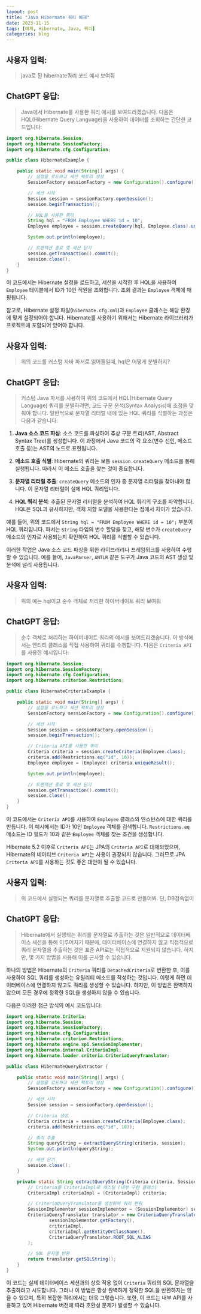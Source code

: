 ```yaml
---
layout: post
title: "Java Hibernate 쿼리 예제"
date: 2023-11-15
tags: [예제, Hibernate, Java, 쿼리]
categories: blog
---
```


## 사용자 입력:
> java로 된 hibernate쿼리 코드 예시 보여줘

## ChatGPT 응답:
> Java에서 Hibernate를 사용한 쿼리 예시를 보여드리겠습니다. 다음은 HQL(Hibernate Query Language)을 사용하여 데이터를 조회하는 간단한 코드입니다:

```java
import org.hibernate.Session;
import org.hibernate.SessionFactory;
import org.hibernate.cfg.Configuration;

public class HibernateExample {

    public static void main(String[] args) {
        // 설정을 로드하고 세션 팩토리 생성
        SessionFactory sessionFactory = new Configuration().configure().buildSessionFactory();

        // 세션 시작
        Session session = sessionFactory.openSession();
        session.beginTransaction();

        // HQL을 사용한 쿼리
        String hql = "FROM Employee WHERE id = 10";
        Employee employee = session.createQuery(hql, Employee.class).uniqueResult();

        System.out.println(employee);

        // 트랜잭션 종료 및 세션 닫기
        session.getTransaction().commit();
        session.close();
    }
}
```

이 코드에서는 Hibernate 설정을 로드하고, 세션을 시작한 후 HQL을 사용하여 `Employee` 테이블에서 ID가 10인 직원을 조회합니다. 조회 결과는 `Employee` 객체에 매핑됩니다. 

참고로, Hibernate 설정 파일(`hibernate.cfg.xml`)과 `Employee` 클래스는 해당 환경에 맞게 설정되어야 합니다. Hibernate를 사용하기 위해서는 Hibernate 라이브러리가 프로젝트에 포함되어 있어야 합니다.

## 사용자 입력:
> 위의 코드를 커스텀 자바 파서로 읽어들일때, hql은 어떻게 분별하지?

## ChatGPT 응답:
> 커스텀 Java 파서를 사용하여 위의 코드에서 HQL(Hibernate Query Language) 쿼리를 분별하려면, 코드 구문 분석(Syntax Analysis)에 초점을 맞춰야 합니다. 일반적으로 문자열 리터럴 내에 있는 HQL 쿼리를 식별하는 과정은 다음과 같습니다:

1. **Java 소스 코드 파싱**: 소스 코드를 파싱하여 추상 구문 트리(AST, Abstract Syntax Tree)를 생성합니다. 이 과정에서 Java 코드의 각 요소(변수 선언, 메소드 호출 등)는 AST의 노드로 표현됩니다.

2. **메소드 호출 식별**: Hibernate의 쿼리는 보통 `session.createQuery` 메소드를 통해 실행됩니다. 따라서 이 메소드 호출을 찾는 것이 중요합니다.

3. **문자열 리터럴 추출**: `createQuery` 메소드의 인자 중 문자열 리터럴을 찾아내야 합니다. 이 문자열 리터럴이 실제 HQL 쿼리입니다.

4. **HQL 쿼리 분석**: 추출된 문자열 리터럴을 분석하여 HQL 쿼리의 구조를 파악합니다. HQL은 SQL과 유사하지만, 객체 지향 모델을 사용한다는 점에서 차이가 있습니다.

예를 들어, 위의 코드에서 `String hql = "FROM Employee WHERE id = 10";` 부분이 HQL 쿼리입니다. 파서는 `String` 타입의 변수 할당을 찾고, 해당 변수가 `createQuery` 메소드의 인자로 사용되는지 확인하여 HQL 쿼리를 식별할 수 있습니다.

이러한 작업은 Java 소스 코드 파싱을 위한 라이브러리나 프레임워크를 사용하여 수행할 수 있습니다. 예를 들어, `JavaParser`, `ANTLR` 같은 도구가 Java 코드의 AST 생성 및 분석에 널리 사용됩니다.

## 사용자 입력:
> 위의 예는 hql이고 순수 객체로 처리한 하이버네이트 쿼리 보여줘

## ChatGPT 응답:
> 순수 객체로 처리하는 하이버네이트 쿼리의 예시를 보여드리겠습니다. 이 방식에서는 엔티티 클래스를 직접 사용하여 쿼리를 수행합니다. 다음은 `Criteria API`를 사용한 예시입니다:

```java
import org.hibernate.Session;
import org.hibernate.SessionFactory;
import org.hibernate.cfg.Configuration;
import org.hibernate.criterion.Restrictions;

public class HibernateCriteriaExample {

    public static void main(String[] args) {
        // 설정을 로드하고 세션 팩토리 생성
        SessionFactory sessionFactory = new Configuration().configure().buildSessionFactory();

        // 세션 시작
        Session session = sessionFactory.openSession();
        session.beginTransaction();

        // Criteria API를 사용한 쿼리
        Criteria criteria = session.createCriteria(Employee.class);
        criteria.add(Restrictions.eq("id", 10));
        Employee employee = (Employee) criteria.uniqueResult();

        System.out.println(employee);

        // 트랜잭션 종료 및 세션 닫기
        session.getTransaction().commit();
        session.close();
    }
}
```

이 코드에서는 `Criteria API`를 사용하여 `Employee` 클래스의 인스턴스에 대한 쿼리를 만듭니다. 이 예시에서는 ID가 10인 `Employee` 객체를 검색합니다. `Restrictions.eq` 메소드는 ID 필드가 10과 같은 `Employee` 객체를 찾는 조건을 생성합니다.

Hibernate 5.2 이후로 `Criteria API`는 JPA의 `Criteria API`로 대체되었으며, Hibernate의 네이티브 `Criteria API`는 사용이 권장되지 않습니다. 그러므로 JPA `Criteria API`를 사용하는 것도 좋은 대안이 될 수 있습니다.

## 사용자 입력:
> 위 코드에서 실행되는 쿼리를 문자열로 추출할 코드로 만들어봐. 단, DB접속없이

## ChatGPT 응답:
> Hibernate에서 실행되는 쿼리를 문자열로 추출하는 것은 일반적으로 데이터베이스 세션을 통해 이루어지기 때문에, 데이터베이스에 연결하지 않고 직접적으로 쿼리 문자열을 추출하는 것은 표준 API로는 직접적으로 지원되지 않습니다. 하지만, 몇 가지 방법을 사용해 이를 근사할 수 있습니다.

하나의 방법은 Hibernate의 `Criteria` 쿼리를 `DetachedCriteria`로 변환한 후, 이를 사용하여 SQL 쿼리를 생성하는 유틸리티 메소드를 작성하는 것입니다. 이렇게 하면 데이터베이스에 연결하지 않고도 쿼리를 생성할 수 있습니다. 하지만, 이 방법은 완벽하지 않으며 모든 경우에 정확한 SQL을 생성하지 않을 수 있습니다.

다음은 이러한 접근 방식의 예시 코드입니다:

```java
import org.hibernate.Criteria;
import org.hibernate.Session;
import org.hibernate.SessionFactory;
import org.hibernate.cfg.Configuration;
import org.hibernate.criterion.Restrictions;
import org.hibernate.engine.spi.SessionImplementor;
import org.hibernate.internal.CriteriaImpl;
import org.hibernate.loader.criteria.CriteriaQueryTranslator;

public class HibernateQueryExtractor {

    public static void main(String[] args) {
        // 설정을 로드하고 세션 팩토리 생성
        SessionFactory sessionFactory = new Configuration().configure().buildSessionFactory();

        // 세션 시작
        Session session = sessionFactory.openSession();

        // Criteria 생성
        Criteria criteria = session.createCriteria(Employee.class);
        criteria.add(Restrictions.eq("id", 10));

        // 쿼리 추출
        String queryString = extractQueryString(criteria, session);
        System.out.println(queryString);

        // 세션 닫기
        session.close();
    }

    private static String extractQueryString(Criteria criteria, Session session) {
        // Criteria를 CriteriaImpl로 캐스팅 (내부 구현 클래스)
        CriteriaImpl criteriaImpl = (CriteriaImpl) criteria;

        // CriteriaQueryTranslator를 생성하여 쿼리 변환
        SessionImplementor sessionImplementor = (SessionImplementor) session;
        CriteriaQueryTranslator translator = new CriteriaQueryTranslator(
                sessionImplementor.getFactory(),
                criteriaImpl, 
                criteriaImpl.getEntityOrClassName(), 
                CriteriaQueryTranslator.ROOT_SQL_ALIAS
        );

        // SQL 문자열 반환
        return translator.getSQLString();
    }
}
```

이 코드는 실제 데이터베이스 세션과의 상호 작용 없이 `Criteria` 쿼리의 SQL 문자열을 추출하려고 시도합니다. 그러나 이 방법은 항상 완벽하게 정확한 SQL을 반환하지는 않을 수 있으며, 특히 복잡한 쿼리에서는 더욱 그렇습니다. 또한, 이 코드는 내부 API를 사용하고 있어 Hibernate 버전에 따라 호환성 문제가 발생할 수 있습니다.

